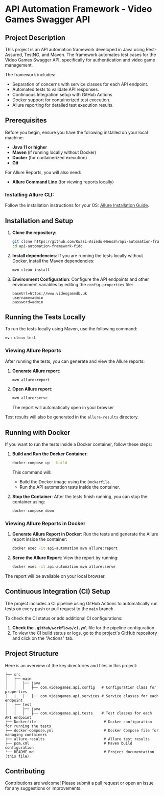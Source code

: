# API Automation Framework - Video Games Swagger API

## Project Description
This project is an API automation framework developed in Java using Rest-Assured, TestNG, and Maven. The framework automates test cases for the Video Games Swagger API, specifically for authentication and video game management.

The framework includes:
- Separation of concerns with service classes for each API endpoint.
- Automated tests to validate API responses.
- Continuous Integration setup with GitHub Actions.
- Docker support for containerized test execution.
- Allure reporting for detailed test execution results.

## Prerequisites

Before you begin, ensure you have the following installed on your local machine:
- **Java 11 or higher**
- **Maven** (if running locally without Docker)
- **Docker** (for containerized execution)
- **Git**

For Allure Reports, you will also need:
- **Allure Command Line** (for viewing reports locally)

### Installing Allure CLI:
Follow the installation instructions for your OS: [Allure Installation Guide](https://docs.qameta.io/allure/#_get_started).

## Installation and Setup

1. **Clone the repository**:
   ```bash
   git clone https://github.com/Kwasi-Asiedu-Mensah/api-automation-framework-fido.git
   cd api-automation-framework-fido
   ```

2. **Install dependencies**:
   If you are running the tests locally without Docker, install the Maven dependencies:
   ```bash
   mvn clean install
   ```

3. **Environment Configuration**:
   Configure the API endpoints and other environment variables by editing the `config.properties` file:
   ```properties
   baseUrl=https://www.videogamedb.uk
   username=admin
   password=admin
   ```

## Running the Tests Locally

To run the tests locally using Maven, use the following command:

```bash
mvn clean test
```

### Viewing Allure Reports

After running the tests, you can generate and view the Allure reports:

1. **Generate Allure report**:
   ```bash
   mvn allure:report
   ```

2. **Open Allure report**:
   ```bash
   mvn allure:serve
   ```

   The report will automatically open in your browser

Test results will also be generated in the `allure-results` directory.

## Running with Docker

If you want to run the tests inside a Docker container, follow these steps:

1. **Build and Run the Docker Container**:
   ```bash
   docker-compose up --build
   ```

   This command will:
   - Build the Docker image using the `Dockerfile`.
   - Run the API automation tests inside the container.

2. **Stop the Container**:
   After the tests finish running, you can stop the container using:
   ```bash
   docker-compose down
   ```

### Viewing Allure Reports in Docker

1. **Generate Allure Report in Docker**:
   Run the tests and generate the Allure report inside the container:
   ```bash
   docker exec -it api-automation mvn allure:report
   ```

2. **Serve the Allure Report**:
   View the report by running:
   ```bash
   docker exec -it api-automation mvn allure:serve
   ```

The report will be available on your local browser.

## Continuous Integration (CI) Setup

The project includes a CI pipeline using GitHub Actions to automatically run tests on every push or pull request to the `main` branch.

To check the CI status or add additional CI configurations:
1. **Check the `.github/workflows/ci.yml`** file for the pipeline configuration.
2. To view the CI build status or logs, go to the project's GitHub repository and click on the "Actions" tab.

## Project Structure

Here is an overview of the key directories and files in this project:

```
├── src
│   ├── main
│   │   ├── java
│   │   │   ├── com.videogames.api.config   # Configuration class for properties
│   │   │   ├── com.videogames.api.services # Service classes for each endpoint
│   ├── test
│   │   ├── java
│   │   │   ├── com.videogames.api.tests    # Test classes for each API endpoint
├── Dockerfile                               # Docker configuration for running the tests
├── docker-compose.yml                       # Docker Compose file for managing containers
├── allure-results                           # Allure test results
├── pom.xml                                  # Maven build configuration
└── README.md                                # Project documentation (this file)
```

## Contributing

Contributions are welcome! Please submit a pull request or open an issue for any suggestions or improvements.
